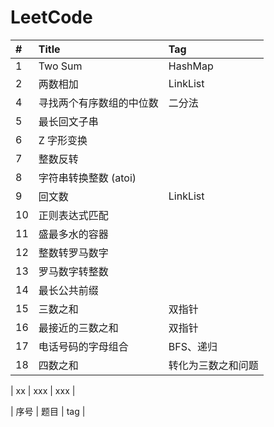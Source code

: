 # LeetCode 


| #       | Title      | Tag              |
|:--------|:-----------| :--------        |
| 1       | Two Sum    |   HashMap        |
| 2       | 两数相加    |   LinkList       |
| 4       | 寻找两个有序数组的中位数    |   二分法       |
| 5       | 最长回文子串    |          |
| 6       | Z 字形变换    |          |
| 7       | 整数反转    |          |
| 8       | 字符串转换整数 (atoi)    |          |
| 9       | 回文数    |   LinkList       |
| 10       | 正则表达式匹配    |          |
| 11      | 盛最多水的容器    |          |
| 12       | 整数转罗马数字    |          |
| 13       | 罗马数字转整数    |          |
| 14       | 最长公共前缀    |          |
| 15      | 三数之和    |   双指针          |
| 16       |  最接近的三数之和   |   双指针       |
| 17       |   电话号码的字母组合  |  BFS、递归     |
| 18       |  四数之和   |   转化为三数之和问题       |






|    xx    |  xxx   |    xxx      |


| 序号     | 题目       | tag              |